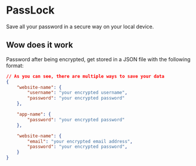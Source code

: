 # PassLock

Save all your password in a secure way on your local device.


## Wow does it work
Password after being encrypted, get stored in a JSON file with the following format:

```json
// As you can see, there are multiple ways to save your data
{
    "website-name": {
        "username": "your encrypted username",
        "password": "your encrypted password"
    },

    "app-name": {
        "password": "your encrypted password"
    },

    "website-name": {
        "email": "your encrypted email address",
        "password": "your encrypted password",
    }
}

```